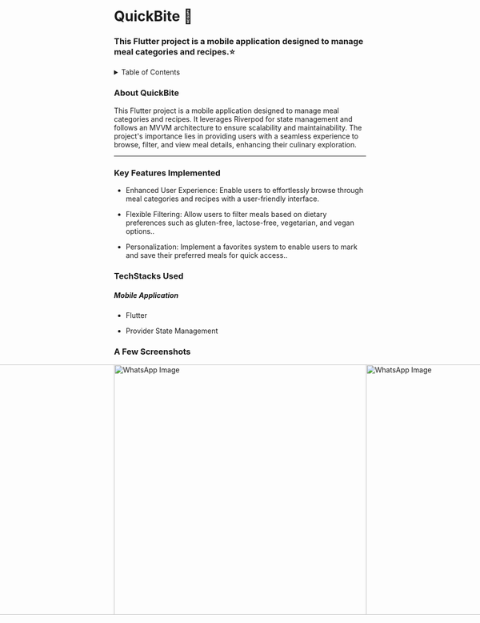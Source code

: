 <p align="center">
  </p>

<H1> QuickBite 🍔 </H1>
<H3> This Flutter project is a mobile application designed to manage meal categories and recipes.⭐ </H3>

<details>
<summary>Table of Contents</summary>

- [Aim](#aim)
- [Tech Stack](#tech-stack)
- [Key Features](#key-features)
- [Screenshots](#screenshots)
</details>
<h3 name="aim">  About QuickBite </h3>
<p>This Flutter project is a mobile application designed to manage meal categories and recipes. It leverages Riverpod for state management and follows an MVVM architecture to ensure scalability and maintainability. The project's importance lies in providing users with a seamless experience to browse, filter, and view meal details, enhancing their culinary exploration.</p>
<hr>
<h3 name="key-features"> Key Features Implemented </h3>
<ul>
    <li>
        <p>Enhanced User Experience: Enable users to effortlessly browse through meal categories and recipes with a user-friendly interface.</p>
   </li>
    <li>
        <p>Flexible Filtering: Allow users to filter meals based on dietary preferences such as gluten-free, lactose-free, vegetarian, and vegan options..</p>
    </li>
    <li>
        <p>Personalization: Implement a favorites system to enable users to mark and save their preferred meals for quick access..</p>
    </li>
</ul>
<h3 name="tech-stack">TechStacks Used</h3>
<h5>Mobile Application</h5>
<ul>
    <li>
        <p>Flutter</p>
    </li>
    <li>
        <p>Provider State Management</p>
    </li>
</ul>
<h3 name="screenshots">A Few Screenshots</h3>

<div style="display: flex; justify-content: center;">
  <img src="https://github.com/user-attachments/assets/ee966569-ceff-4305-845a-0cff2365de99" width="700" height="500" alt="WhatsApp Image">
  <img src="https://github.com/user-attachments/assets/b56afc6f-86a8-4e75-b059-0d24b7039fbc" width="700" height="500" alt="WhatsApp Image">
  <img src="https://github.com/user-attachments/assets/b56afc6f-86a8-4e75-b059-0d24b7039fbc" width="700" height="500" alt="WhatsApp Image">
  <img src="https://github.com/user-attachments/assets/16801e91-23f1-422c-bea0-602104d9823e" width="700" height="500" alt="WhatsApp Image">
  <img src="https://github.com/user-attachments/assets/98108ec9-6bed-4eea-92ae-23ca514ac239" width="700" height="500" alt="WhatsApp Image">
</div>

